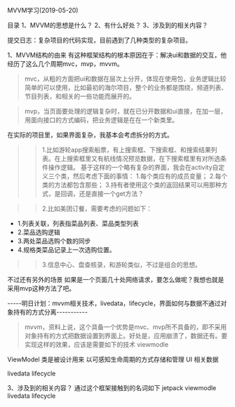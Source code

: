 MVVM学习(2019-05-20)

目录
1、MVVM的思想是什么？
2、有什么好处？
3、涉及到的相关内容？

提交日志：复杂项目的代码实现，目前遇到了几种类型的复杂项目。

1、MVVM结构的由来
有这种框架结构的根本原因在于：解决ui和数据的交互，他经历了这么几个周期mvc，mvp，mvvm。
> mvc，从粗的方面把ui和数据在层次上分开，体现在使用包，业务逻辑比较简单的可以使用，比如最初的海尔项目，整个的业务都是围绕，频道列表、节目列表，和相关的一些功能而展开的。

> mvp，当页面要处理的逻辑复杂时，就在已分开数据和ui直接，在加一层，用面向接口的方式编码，把业务逻辑是在在一个新类里。

在实际的项目里，如果界面复杂，我基本会考虑拆分的方式。

>> 1.比如游轮app搜索船票，有上搜索框、下搜索框、和搜索结果列表。在上搜索框里又有航线情况预览数据，在下搜索框里有对所选条件操作逻辑。
基于这样的一个略有复杂的界面，我会在activity自定义三个类，然后考虑下面的事情：
1.每个类应有的成员变量；
2.每个类的方法都包含那些；
3.持有者使用这个类的返回结果可以用那种方式，是回调，还是直接一个get方法？

>> 2.比如美团订餐，需要考虑的问题如下：
- 1.列表关联，列表指菜品列表、菜品类型列表
- 2.菜品选购逻辑
- 3.两处菜品选购个数的同步
- 4.规格类菜品记录上一次选购位置。

>> 3.信息中心、盘查核录，和游轮类似，不过是组合的思想。

不过还有另外的场景
如果是一个页面几十处网络请求，要怎么做呢？我想也就是采用mvp这种方法了吧。

-----明日计划：mvvm相关技术，livedata，lifecycle，界面如何与数据不通过对象持有的方式分离-----------


> mvvm，资料上说，这个具备一个优势是mvc、mvp所不具备的，即不采用对象持有的方式把数据设置到界面上。好处是，应用崩溃了，数据还有。要实现这样的效果，应该是需要如下的技术
viewmodle

ViewModel 类是被设计用来
以可感知生命周期的方式存储和管理 UI 相关数据

livedata
lifecycle



3、涉及到的相关内容？
通过这个框架接触到的名词如下
jetpack
viewmodle
livedata
lifecycle
